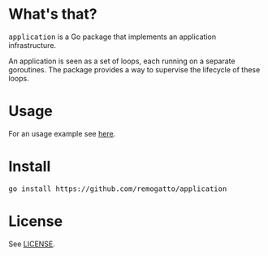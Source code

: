 # What's that?

<tt>application</tt> is a Go package that implements an application
infrastructure.

An application is seen as a set of loops, each running on a separate
goroutines. The package provides a way to supervise the lifecycle of
these loops.

# Usage

For an usage example see [here](example/).

# Install

<pre>
go install https://github.com/remogatto/application
</pre>

# License

See [LICENSE](LICENSE).

 
